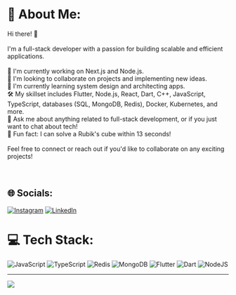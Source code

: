 # 💫 About Me:
Hi there! 👋<br><br>I'm a full-stack developer with a passion for building scalable and efficient applications.<br><br>🌱 I'm currently working on Next.js and Node.js.<br>🤝 I'm looking to collaborate on projects and implementing new ideas.<br>🚀 I'm currently learning system design and architecting apps.<br>🛠️ My skillset includes Flutter, Node.js, React, Dart, C++, JavaScript, TypeScript, databases (SQL, MongoDB, Redis), Docker, Kubernetes, and more.<br>🤔 Ask me about anything related to full-stack development, or if you just want to chat about tech!<br>🎉 Fun fact: I can solve a Rubik's cube within 13 seconds!<br><br>Feel free to connect or reach out if you'd like to collaborate on any exciting projects!<br><br><br>
## 🌐 Socials:
[![Instagram](https://img.shields.io/badge/Instagram-%23E4405F.svg?logo=Instagram&logoColor=white)](https://instagram.com/_ishanbhardwaj) [![LinkedIn](https://img.shields.io/badge/LinkedIn-%230077B5.svg?logo=linkedin&logoColor=white)](https://linkedin.com/in/bhardwaj-ishan) 

# 💻 Tech Stack:
![JavaScript](https://img.shields.io/badge/javascript-%23323330.svg?style=for-the-badge&logo=javascript&logoColor=%23F7DF1E) ![TypeScript](https://img.shields.io/badge/typescript-%23007ACC.svg?style=for-the-badge&logo=typescript&logoColor=white) ![Redis](https://img.shields.io/badge/redis-%23DD0031.svg?style=for-the-badge&logo=redis&logoColor=white) ![MongoDB](https://img.shields.io/badge/MongoDB-%234ea94b.svg?style=for-the-badge&logo=mongodb&logoColor=white) ![Flutter](https://img.shields.io/badge/Flutter-%2302569B.svg?style=for-the-badge&logo=Flutter&logoColor=white) ![Dart](https://img.shields.io/badge/dart-%230175C2.svg?style=for-the-badge&logo=dart&logoColor=white) ![NodeJS](https://img.shields.io/badge/node.js-6DA55F?style=for-the-badge&logo=node.js&logoColor=white)

---
[![](https://visitcount.itsvg.in/api?id=ishanbhardwaj00&icon=0&color=0)](https://visitcount.itsvg.in)

<!-- Proudly created with GPRM ( https://gprm.itsvg.in ) -->
